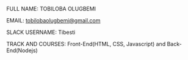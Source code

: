 FULL NAME: TOBILOBA OLUGBEMI

EMAIL: tobilobaolugbemi@gmail.com

SLACK USERNAME: Tibesti 

TRACK AND COURSES: Front-End(HTML, CSS, Javascript) and Back-End(Nodejs)
